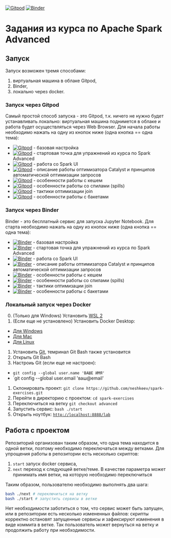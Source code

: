 [![Gitpod](https://img.shields.io/badge/Open%20in%20Gitpod-908a85?logo=gitpod)](https://gitpod.io/#https://github.com/neshkeev/spark-exercises/tree/advanced-02.catalyst-optimizer)
[![Binder](https://img.shields.io/badge/%D0%9E%D1%82%D0%BA%D1%80%D1%8B%D1%82%D1%8C%20%D0%B2%20Binder-908a85?logo=jupyter)](https://mybinder.org/v2/gh/neshkeev/spark-exercises/advanced-02.catalyst-optimizer)

# Задания из курса по Apache Spark Advanced

## Запуск

Запуск возможен тремя способами:

1. виртуальная машина в облаке Gitpod,
1. Binder,
1. локально через docker.

### Запуск через Gitpod

Самый простой способ запуска - это Gitpod, т.к. ничего не нужно будет устанавливать локально: виртуальная машина поднимется в облаке и работа будет осуществляться через Web Browser.
Для начала работы необходимо нажать на одну из кнопок ниже (одна кнопка == одна тема):

- [![Gitpod](https://img.shields.io/badge/master-908a85?logo=gitpod)](https://gitpod.io/#https://github.com/neshkeev/spark-exercises) - базовая настройка
- [![Gitpod](https://img.shields.io/badge/advanced-908a85?logo=gitpod)](https://gitpod.io/#https://github.com/neshkeev/spark-exercises/tree/advanced) - стартовая точка для упражнений из курса по Spark Advanced
- [![Gitpod](https://img.shields.io/badge/advanced--01.spark--ui-908a85?logo=gitpod)](https://gitpod.io/#https://github.com/neshkeev/spark-exercises/tree/advanced-01.spark-ui) - работа со Spark UI
- [![Gitpod](https://img.shields.io/badge/advanced--02.catalyst--optimizer-908a85?logo=gitpod)](https://gitpod.io/#https://github.com/neshkeev/spark-exercises/tree/advanced-02.catalyst-optimizer) - описание работы оптимизатора Catalyst и принципов автоматической оптимизации запросов
- [![Gitpod](https://img.shields.io/badge/advanced--03.cache-908a85?logo=gitpod)](https://gitpod.io/#https://github.com/neshkeev/spark-exercises/tree/advanced-03.cache) - особенности работы с кешем
- [![Gitpod](https://img.shields.io/badge/advanced--04.spills-908a85?logo=gitpod)](https://gitpod.io/#https://github.com/neshkeev/spark-exercises/tree/advanced-04.spills) - особенности работы со спилами (spills)
- [![Gitpod](https://img.shields.io/badge/advanced--05.joins-908a85?logo=gitpod)](https://gitpod.io/#https://github.com/neshkeev/spark-exercises/tree/advanced-05.joins) - тактики оптимизации join
- [![Gitpod](https://img.shields.io/badge/advanced--06.bucketing-908a85?logo=gitpod)](https://gitpod.io/#https://github.com/neshkeev/spark-exercises/tree/advanced-06.bucketing) - особенности работы с бакетами

### Запуск через Binder

Binder - это бесплатный сервис для запуска Jupyter Notebook. Для старта необходимо нажать на одну из кнопок ниже (одна кнопка == одна тема):

- [![Binder](https://img.shields.io/badge/Binder--advanced-908a85?logo=jupyter)](https://mybinder.org/v2/gh/neshkeev/spark-exercises/master) - базовая настройка
- [![Binder](https://img.shields.io/badge/Binder--advanced-908a85?logo=jupyter)](https://mybinder.org/v2/gh/neshkeev/spark-exercises/advanced) - стартовая точка для упражнений из курса по Spark Advanced
- [![Binder](https://img.shields.io/badge/Binder--advanced--01.spark--ui-908a85?logo=jupyter)](https://mybinder.org/v2/gh/neshkeev/spark-exercises/advanced-01.spark-ui) - работа со Spark UI
- [![Binder](https://img.shields.io/badge/Binder--advanced--02.catalyst-optimizer-908a85?logo=jupyter)](https://mybinder.org/v2/gh/neshkeev/spark-exercises/advanced-02.catalyst-optimizer) - описание работы оптимизатора Catalyst и принципов автоматической оптимизации запросов
- [![Binder](https://img.shields.io/badge/Binder--advanced--03.cache-908a85?logo=jupyter)](https://mybinder.org/v2/gh/neshkeev/spark-exercises/advanced-03.cache) - особенности работы с кешем
- [![Binder](https://img.shields.io/badge/Binder--advanced--04.spills-908a85?logo=jupyter)](https://mybinder.org/v2/gh/neshkeev/spark-exercises/advanced-04.spills) - особенности работы со спилами (spills)
- [![Binder](https://img.shields.io/badge/Binder--advanced--05.joins-908a85?logo=jupyter)](https://mybinder.org/v2/gh/neshkeev/spark-exercises/advanced-05.joins) - тактики оптимизации join
- [![Binder](https://img.shields.io/badge/Binder--advanced--06.bucketing-908a85?logo=jupyter)](https://mybinder.org/v2/gh/neshkeev/spark-exercises/advanced-06.bucketing) - особенности работы с бакетами

### Локальный запуск через Docker

0. (Только для Windows) Установить [WSL 2](https://learn.microsoft.com/en-us/windows/wsl/install)
1. (Если еще не установлено) Установить Docker Desktop:
  - [Для Windows](https://docs.docker.com/desktop/install/windows-install)
  - [Для Mac](https://docs.docker.com/desktop/install/mac-install/)
  - [Для Linux](https://docs.docker.com/desktop/install/linux-install/)
1. Установить [Git](https://git-scm.com/), темринал Git Bash также установится
1. Открыть Git Bash
1. Настроиь Git (если еще не настроен):
  - `git config --global user.name 'ВАШЕ ИМЯ'`
  - `git config --global user.email 'ваш@email'
1. Склонировать проект: `git clone https://github.com/neshkeev/spark-exercises.git`
1. Перейти в директорию с проектом: `cd spark-exercises`
1. Переключиться на ветку `git checkout advanced`
1. Запустить сервис: `bash ./start`
1. Открыть ноутбук: [`http://localhost:8888/lab`](http://localhost:8888/lab)

## Работа с проектом

Репозиторий организован таким образом, что одна тема находится в одной ветки, поэтому необходимо переключаться между ветками. Для упрощения работы в репозитории есть несколько скриптов:

1. `start` запуск docker сервиса,
1. `next` переход к следующей ветке/теме. В качестве параметра может принимать имя ветки, на которую необходимо переключиться

Таким образом, пользователю необходимо выполнять два шага:

```bash
bash ./next # переключиться на ветку
bash ./start # запустить сервисы в ветке
```
Нет необходимости заботиться о том, что сервис может быть запущен, или в репозитории есть несколько измененных файлов: скрипты корректно остановят запущенные сервисы и зафиксируют изменения в виде коммита в ветке. Так пользователь может вернуться на ветку и продолжить работу при необходимости.
